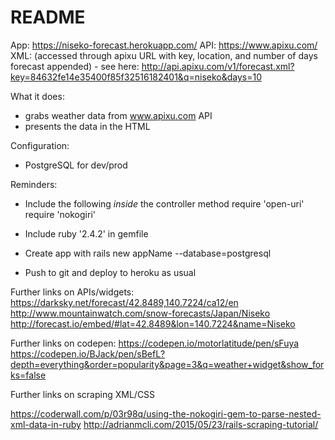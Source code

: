 # README

App: https://niseko-forecast.herokuapp.com/
API: https://www.apixu.com/
XML: (accessed through apixu URL with key, location, and number of days forecast appended) - see here: http://api.apixu.com/v1/forecast.xml?key=84632fe14e35400f85f32516182401&q=niseko&days=10

What it does: 
- grabs weather data from www.apixu.com API 
- presents the data in the HTML


Configuration:
- PostgreSQL for dev/prod

Reminders:
- Include the following *inside* the controller method 
require 'open-uri'
require 'nokogiri'

- Include ruby '2.4.2' in gemfile

- Create app with rails new appName --database=postgresql

- Push to git and deploy to heroku as usual

Further links on APIs/widgets:
https://darksky.net/forecast/42.8489,140.7224/ca12/en
http://www.mountainwatch.com/snow-forecasts/Japan/Niseko
http://forecast.io/embed/#lat=42.8489&lon=140.7224&name=Niseko

Further links on codepen:
https://codepen.io/motorlatitude/pen/sFuya
https://codepen.io/BJack/pen/sBefL?depth=everything&order=popularity&page=3&q=weather+widget&show_forks=false

Further links on scraping XML/CSS

https://coderwall.com/p/03r98q/using-the-nokogiri-gem-to-parse-nested-xml-data-in-ruby
http://adrianmcli.com/2015/05/23/rails-scraping-tutorial/


